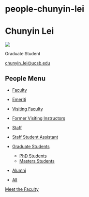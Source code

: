 # people-chunyin-lei

# Chunyin Lei

![](https://www.pstat.ucsb.edu/sites/default/files/styles/people_node/public/people/photo/Chungyin%20Lei_PSTAT%20Headshots_2024_0018.jpg?itok=F3w-Ecl0)

Graduate Student

[chunyin\_lei@ucsb.edu](mailto:chunyin_lei@ucsb.edu)

## People Menu

- [Faculty](/people/academic "Faculty")
- [Emeriti](/people/emeriti "Emeriti")
- [Visiting Faculty](/people/visiting "Visiting Faculty")
- [Former Visiting Instructors](/people/lecturer "Former Visiting Instructors")
- [Staff](/people/staff)
- [Staff Student Assistant](/people/researcher "Staff Student Assistant")
- [Graduate Students](/people/student "Graduate Students")
  
  - [PhD Students](/people/student/phd "PhD Students")
  - [Masters Students](/people/student/masters "Masters Students")
- [Alumni](/people/alumni)
- [All](/people/all)

[Meet the Faculty](/people/meet-the-faculty)
